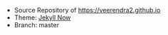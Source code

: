 * Source Repository of https://veerendra2.github.io
* Theme: [Jekyll Now](https://github.com/barryclark/jekyll-now)
* Branch: master
